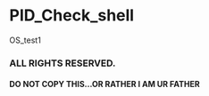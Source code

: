 # PID_Check_shell
OS_test1
### ALL RIGHTS RESERVED.
#### DO NOT COPY THIS...OR RATHER I AM UR FATHER
